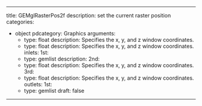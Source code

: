 
---
title: GEMglRasterPos2f
description: set the current raster position
categories:
  - object
pdcategory: Graphics
arguments:
    - type: float
      description: Specifies the x, y, and z window coordinates.
    - type: float
      description: Specifies the x, y, and z window coordinates.
inlets:
  1st:
    - type: gemlist
      description:
  2nd:
    - type: float
      description: Specifies the x, y, and z window coordinates.
  3rd:
    - type: float
      description: Specifies the x, y, and z window coordinates.
outlets:
  1st:
    - type: gemlist
draft: false
---

